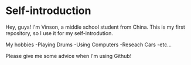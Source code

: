 # Self-introduction
Hey, guys! I'm Vinson, a middle school student from China. This is my first repository, so I use it for my self-introdution.

My hobbies
-Playing Drums
-Using Computers
-Reseach Cars
-etc...

Please give me some advice when I'm using Github!
